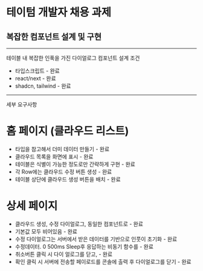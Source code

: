 # 테이텀 개발자 채용 과제

## 복잡한 컴포넌트 설계 및 구현

---

테이블 내 복잡한 인푹을 가진 다이얼로그 컴포넌트 설계
조건

- 타입스크립트 - 완료
- react/next - 완료
- shadcn, tailwind - 완료

---

세부 요구사항

# 홈 페이지 (클라우드 리스트)

- 타입을 참고해서 더미 데이터 만들기 - 완료
- 클라우드 목록을 화면에 표시 - 완료
- 테이블은 식별이 가능한 정도로만 간략하게 구현 - 완료
- 각 Row에는 클라우드 수정 버튼 생성 - 완료
- 테이블 상단에 클라우드 생성 버튼을 배치 - 완료

# 상세 페이지

- 클라우드 생성, 수정 다이얼로그, 동일한 컴포넌트로 - 완료
- 기본값 모두 비어있음 - 완료
- 수정 다이얼로그는 서버에서 받은 데이터를 기반으로 인풋이 초기화 - 완료
- 수정데이터. 0 500ms Sleep후 응답하는 비동기 함수를 - 완료
- 취소버튼 클릭 시 다이 얼로그를 닫고, - 완료
- 확인 클릭 시 서버에 전송할 페이로드를 콘솔에 출력 후 다이얼로그를 닫기 - 완료



